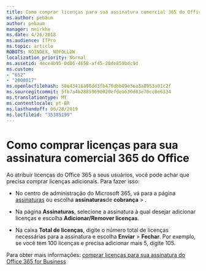```yaml
---
title: Como comprar licenças para sua assinatura comercial 365 do Office
ms.author: pebaum
author: pebaum
manager: mnirkhe
ms.date: 4/26/2018
ms.audience: ITPro
ms.topic: article
ROBOTS: NOINDEX, NOFOLLOW
localization_priority: Normal
ms.assetid: 4ece4b95-0d06-4658-af45-28de859bdc9d
ms.custom:
- "652"
- "2000017"
ms.openlocfilehash: 58e43416a86dd3fb478dbb89e3ea3a8953a01c2f
ms.sourcegitcommit: 5fb7a4b28859690020efdea630d03e70cc0e6334
ms.translationtype: MT
ms.contentlocale: pt-BR
ms.lasthandoff: 06/28/2019
ms.locfileid: "35385199"
---
```

# <a name="how-to-buy-licenses-for-your-office-365-business-subscription"></a>Como comprar licenças para sua assinatura comercial 365 do Office

Ao atribuir licenças do Office 365 a seus usuários, você pode achar que precisa comprar licenças adicionais. Para fazer isso:
  
- No centro de administração do Microsoft 365, vá para a página [assinaturas]( https://go.microsoft.com/fwlink/p/?linkid=842054) ou escolha **assinaturas**de **cobrança** \> .

- Na página **Assinaturas**, selecione a assinatura à qual desejar adicionar licenças e escolha **Adicionar/Remover licenças**.

- Na caixa **Total de licenças**, digite o número total de licenças necessárias para a assinatura e escolha **Enviar** \> **Fechar**. Por exemplo, se você tem 100 licenças e precisa adicionar mais 5, digite 105.

Para obter mais informações: [comprar licenças para sua assinatura do Office 365 for Business](https://support.office.com/article/36081d8d-b3fa-4948-8c34-e217bba825e1)
  